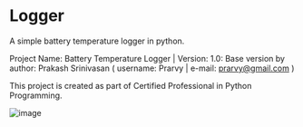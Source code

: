 # Logger
A simple battery temperature logger in python.

Project Name: Battery Temperature Logger | Version: 1.0: Base version by author: Prakash Srinivasan ( username: Prarvy | e-mail: prarvy@gmail.com )

This project is created as part of Certified Professional in Python Programming.

![image](https://github.com/Prarvy/Logger/assets/134375021/4bfd2533-d33f-4bc7-a4ba-7e591bd25c0f)
